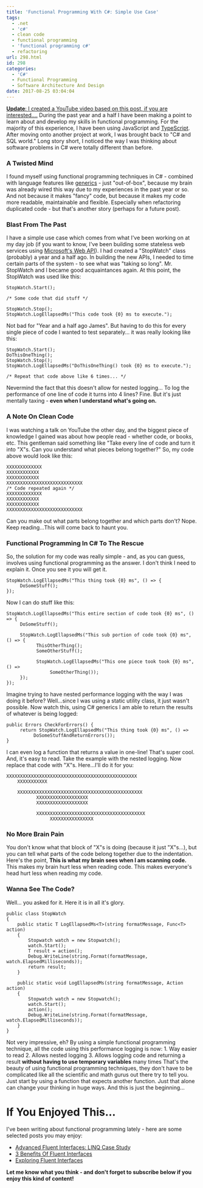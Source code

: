 ```yaml
---
title: 'Functional Programming With C#: Simple Use Case'
tags:
  - .net
  - 'c#'
  - clean code
  - functional programming
  - 'functional programming c#'
  - refactoring
url: 298.html
id: 298
categories:
  - 'C#'
  - Functional Programming
  - Software Architecture And Design
date: 2017-08-25 03:04:04
---
```


[**Update**: I created a YouTube video based on this post, if you are interested....](https://youtu.be/dfwBEIr5giY) During the past year and a half I have been making a point to learn about and develop my skills in functional programming. For the majority of this experience, I have been using JavaScript and [TypeScript](http://www.typescriptlang.org/). After moving onto another project at work, I was brought back to "C# and SQL world." Long story short, I noticed the way I was thinking about software problems in C# were totally different than before.

### A Twisted Mind

I found myself using functional programming techniques in C# - combined with language features like [generics](https://docs.microsoft.com/en-us/dotnet/csharp/programming-guide/generics/) \- just "out-of-box", because my brain was already wired this way due to my experiences in the past year or so. And not because it makes "fancy" code, but because it makes my code more readable, maintainable and flexible. Especially when refactoring duplicated code - but that's another story (perhaps for a future post).

### Blast From The Past

I have a simple use case which comes from what I've been working on at my day job (if you want to know, I've been building some stateless web services using [Microsoft's Web API](https://www.asp.net/web-api)). I had created a "StopWatch" class (probably) a year and a half ago. In building the new APIs, I needed to time certain parts of the system - to see what was "taking so long". Mr. StopWatch and I became good acquaintances again. At this point, the StopWatch was used like this:

    StopWatch.Start();
    
    /* Some code that did stuff */
    
    StopWatch.Stop();
    StopWatch.LogEllapsedMs("This code took {0} ms to execute.");
    

Not bad for "Year and a half ago James". But having to do this for every single piece of code I wanted to test separately... it was really looking like this:

    StopWatch.Start();
    DoThisOneThing();
    StopWatch.Stop();
    StopWatch.LogEllapsedMs("DoThisOneThing() took {0} ms to execute.");
    
    /* Repeat that code above like 6 times... */
    

Nevermind the fact that this doesn't allow for nested logging... To log the performance of one line of code it turns into 4 lines? Fine. But it's just mentally taxing - **even when I understand what's going on.**

### A Note On Clean Code

I was watching a talk on YouTube the other day, and the biggest piece of knowledge I gained was about how people read - whether code, or books, etc. This gentleman said something like "Take every line of code and turn it into "X"s. Can you understand what pieces belong together?" So, my code above would look like this:

    XXXXXXXXXXXXX
    XXXXXXXXXXXX
    XXXXXXXXXXXX
    XXXXXXXXXXXXXXXXXXXXXXXXXXXX
    /* Code repeated again */
    XXXXXXXXXXXXX
    XXXXXXXXXXXX
    XXXXXXXXXXXX
    XXXXXXXXXXXXXXXXXXXXXXXXXXXX
    

Can you make out what parts belong together and which parts don't? Nope. Keep reading...This will come back to haunt you.

### Functional Programming In C# To The Rescue

So, the solution for my code was really simple - and, as you can guess, involves using functional programming as the answer. I don't think I need to explain it. Once you see it you will get it.

    StopWatch.LogEllapsedMs("This thing took {0} ms", () => {
         DoSomeStuff();
    });
    

Now I can do stuff like this:

    StopWatch.LogEllapsedMs("This entire section of code took {0} ms", () => {
         DoSomeStuff();
    
         StopWatch.LogEllapsedMs("This sub portion of code took {0} ms", () => {
               ThisOtherThing();
               SomeOtherStuff();
    
               StopWatch.LogEllapsedMs("This one piece took took {0} ms", () => 
                    SomeOtherThing());
         });
    });
    

Imagine trying to have nested performance logging with the way I was doing it before? Well...since I was using a static utility class, it just wasn't possible. Now watch this, using C# generics I am able to return the results of whatever is being logged:

    public Errors CheckForErrors() {
         return StopWatch.LogEllapsedMs("This thing took {0} ms", () => 
              DoSomeStuffAndReturnErrors());
    }
    

I can even log a function that returns a value in one-line! That's super cool. And, it's easy to read. Take the example with the nested logging. Now replace that code with "X"s. Here...I'll do it for you:

    XXXXXXXXXXXXXXXXXXXXXXXXXXXXXXXXXXXXXXXXXXXXXXXX
        XXXXXXXXXXX
    
        XXXXXXXXXXXXXXXXXXXXXXXXXXXXXXXXXXXXXXXXXXXXXX
               XXXXXXXXXXXXXXXXXXX
               XXXXXXXXXXXXXXXXXXX
    
               XXXXXXXXXXXXXXXXXXXXXXXXXXXXXXXXXXXXXXXX
                    XXXXXXXXXXXXXXXX
    

### No More Brain Pain

You don't know what that block of "X"s is doing (because it just "X"s...), but you can tell what parts of the code belong together due to the indentation. Here's the point, **This is what my brain sees when I am scanning code.** This makes my brain hurt less when reading code. This makes everyone's head hurt less when reading my code.

### Wanna See The Code?

Well... you asked for it. Here it is in all it's glory.

    public class StopWatch
    {
        public static T LogEllapsedMs<T>(string formatMessage, Func<T> action)
        {
            Stopwatch watch = new Stopwatch();
            watch.Start();
            T result = action();
            Debug.WriteLine(string.Format(formatMessage, watch.ElapsedMilliseconds));
            return result;
        }
    
        public static void LogEllapsedMs(string formatMessage, Action action)
        {
            Stopwatch watch = new Stopwatch();
            watch.Start();
            action();
            Debug.WriteLine(string.Format(formatMessage, watch.ElapsedMilliseconds));
        }
    }
    

Not very impressive, eh? By using a simple functional programming technique, all the code using this performance logging is now: 1. Way easier to read 2. Allows nested logging 3. Allows logging code and returning a result **without having to use temporary variables** many times That's the beauty of using functional programming techniques, they don't have to be complicated like all the scientific and math gurus out there try to tell you. Just start by using a function that expects another function. Just that alone can change your thinking in huge ways. And this is just the beginning...

If You Enjoyed This...
======================

I've been writing about functional programming lately - here are some selected posts you may enjoy:

*   [Advanced Fluent Interfaces: LINQ Case Study](https://www.blog.jamesmichaelhickey.com/advanced-fluent-interfaces-linq-case-study/)
*   [3 Benefits Of Fluent Interfaces](https://www.blog.jamesmichaelhickey.com/3-benefits-fluent-interfaces/)
*   [Exploring Fluent Interfaces](https://www.blog.jamesmichaelhickey.com/exploring-fluent-interface/)

**Let me know what you think - and don't forget to subscribe below if you enjoy this kind of content!**